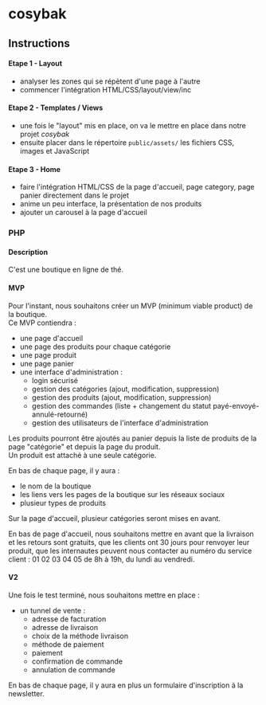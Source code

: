 # cosybak

## Instructions

#### Etape 1 - Layout

- analyser les zones qui se répètent d'une page à l'autre
- commencer l'intégration HTML/CSS/layout/view/inc

#### Etape 2 - Templates / Views

- une fois le "layout" mis en place, on va le mettre en place dans notre projet _cosybak_
- ensuite placer dans le répertoire `public/assets/` les fichiers CSS, images et JavaScript

#### Etape 3 - Home

- faire l'intégration HTML/CSS de la page d'accueil, page category, page panier directement dans le projet
- anime un peu interface, la présentation de nos produits
- ajouter un carousel à la page d'accueil

### PHP

#### Description

C'est une boutique en ligne de thé.

#### MVP

Pour l'instant, nous souhaitons créer un MVP (minimum viable product) de la boutique.  
Ce MVP contiendra :

- une page d'accueil
- une page des produits pour chaque catégorie
- une page produit
- une page panier
- une interface d'administration :
  - login sécurisé
  - gestion des catégories (ajout, modification, suppression)
  - gestion des produits (ajout, modification, suppression)
  - gestion des commandes (liste + changement du statut payé-envoyé-annulé-retourné)
  - gestion des utilisateurs de l'interface d'administration

Les produits pourront être ajoutés au panier depuis la liste de produits de la page "catégorie" et depuis la page du produit.  
Un produit est attaché à une seule catégorie.

En bas de chaque page, il y aura :

- le nom de la boutique
- les liens vers les pages de la boutique sur les réseaux sociaux
- plusieur types de produits

Sur la page d'accueil, plusieur catégories seront mises en avant.

En bas de page d'accueil, nous souhaitons mettre en avant que la livraison et les retours sont gratuits, que les clients ont 30 jours pour renvoyer leur produit, que les internautes peuvent nous contacter au numéro du service client : 01 02 03 04 05 de 8h à 19h, du lundi au vendredi.

#### V2

Une fois le test terminé, nous souhaitons mettre en place :

- un tunnel de vente :
  - adresse de facturation
  - adresse de livraison
  - choix de la méthode livraison
  - méthode de paiement
  - paiement
  - confirmation de commande
  - annulation de commande

En bas de chaque page, il y aura en plus un formulaire d'inscription à la newsletter.
